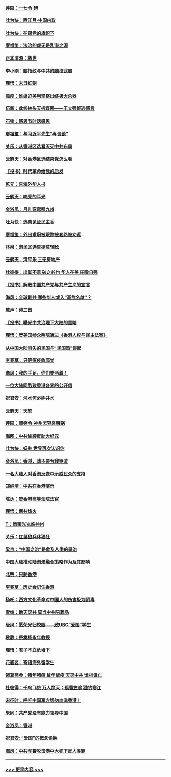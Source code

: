 #### [莲园：一七令‧辨](../pages/nsc993/n11692558.md?t=12012033) 
#### [吐为快：西江月·中国内政](../pages/nsc993/n11692071.md?t=12012033) 
#### [吐为快：在保党的旗帜下](../pages/nsc993/n11691188.md?t=12012033) 
#### [廖祖笙：法治的虚无是乱港之源](../pages/nsc993/n11690605.md?t=12012033) 
#### [正本清源：救世](../pages/nsc993/n11689134.md?t=12012033) 
#### [李小刚：脑指纹与中共的脑控武器](../pages/nsc993/n11688900.md?t=12012033) 
#### [理悟：末日红朝](../pages/nsc993/n11688829.md?t=12012033) 
#### [弧度：谁逼迫美利坚祭出终极大杀器](../pages/nsc993/n11688735.md?t=12012033) 
#### [伍新：此线抽头天拆谍网——王立强叛逃感言](../pages/nsc993/n11687981.md?t=12012033) 
#### [石铭：感恩节时话感恩](../pages/nsc993/n11687568.md?t=12012033) 
#### [廖祖笙：与习近平先生“再谈谈”](../pages/nsc993/n11687005.md?t=12012033) 
#### [关乐：从香港区选看天灭中共布局](../pages/nsc993/n11686647.md?t=12012033) 
#### [云鹤天：对香港区选结果党怎么看](../pages/nsc993/n11686216.md?t=12012033) 
#### [【投书】时代革命给我的启发](../pages/nsc993/n11684287.md?t=12012033) 
#### [乾元：告海外华人书](../pages/nsc993/n11684044.md?t=12012033) 
#### [云鹤天：响亮的耳光](../pages/nsc993/n11684254.md?t=12012033) 
#### [金浴凤：月儿弯弯照九州](../pages/nsc993/n11684231.md?t=12012033) 
#### [吐为快：选票见证民主香](../pages/nsc993/n11684206.md?t=12012033) 
#### [廖祖笙：外出求职被跟踪被套路被劝返](../pages/nsc993/n11683874.md?t=12012033) 
#### [林泉：港民区选告捷莫轻敌](../pages/nsc993/n11683930.md?t=12012033) 
#### [云鹤天：清平乐 三无房地产](../pages/nsc993/n11681521.md?t=12012033) 
#### [杜彼得：出其不意 破之必也 华人在美 庄敬自强](../pages/nsc993/n11679554.md?t=12012033) 
#### [【投书】解散中国共产党与共产主义的宣言](../pages/nsc993/n11679177.md?t=12012033) 
#### [海风：全球剿共 哪些华人或入“高危名单”？](../pages/nsc993/n11678617.md?t=12012033) 
#### [慧声：诗三首](../pages/nsc993/n11678848.md?t=12012033) 
#### [【投书】曝光中共治理下大陆的黑暗](../pages/nsc993/n11678674.md?t=12012033) 
#### [理悟：贺美国参众两院通过《香港人权与民主法案》](../pages/nsc993/n11678104.md?t=12012033) 
#### [从中国大陆消失的民国与“民国热”谈起](../pages/nsc993/n11678075.md?t=12012033) 
#### [李春草：只等瘟疫收邪党](../pages/nsc993/n11677308.md?t=12012033) 
#### [逸风：我的手足，你们要活着！](../pages/nsc993/n11676352.md?t=12012033) 
#### [一位大陆同胞致香港各界的公开信](../pages/nsc993/n11675761.md?t=12012033) 
#### [祝君安：河水何必妒井水](../pages/nsc993/n11675746.md?t=12012033) 
#### [云鹤天：天怒](../pages/nsc993/n11675718.md?t=12012033) 
#### [莲园：调笑令‧神州怎容恶魔祸](../pages/nsc993/n11675648.md?t=12012033) 
#### [海网：中共偷袭反助大纪元](../pages/nsc993/n11673515.md?t=12012033) 
#### [吐为快：妖共 世界再次认识你](../pages/nsc993/n11673506.md?t=12012033) 
#### [金浴凤：香港，请不要为我哭泣](../pages/nsc993/n11673248.md?t=12012033) 
#### [一名大陆人对香港反送中示威民众的支持](../pages/nsc993/n11672615.md?t=12012033) 
#### [郑纯清：中共在香港演示](../pages/nsc993/n11670539.md?t=12012033) 
#### [陈达：赞香港高等法院法官](../pages/nsc993/n11669542.md?t=12012033) 
#### [理悟：倒共烽火](../pages/nsc993/n11668844.md?t=12012033) 
#### [T：愿荣光光临神州](../pages/nsc993/n11668421.md?t=12012033) 
#### [关乐：红鼠狼兵休猖狂](../pages/nsc993/n11668378.md?t=12012033) 
#### [梁京：“中国之治”是危及人类的恶治](../pages/nsc993/n11668328.md?t=12012033) 
#### [中国大陆推动陆港澳融合策略作为及其影响](../pages/nsc993/n11668157.md?t=12012033) 
#### [北明：只剩香港](../pages/nsc993/n11668002.md?t=12012033) 
#### [李春草：历史会记住香港](../pages/nsc993/n11667927.md?t=12012033) 
#### [杨吒：西方文化革命对中国人的伤害极为阴毒](../pages/nsc993/n11664521.md?t=12012033) 
#### [雪绮：助天灭共 莫当中共陪葬品](../pages/nsc993/n11662650.md?t=12012033) 
#### [唐风：愿荣光归校园——致UBC“爱国”学生](../pages/nsc993/n11662194.md?t=12012033) 
#### [耿静：祭奠杨永年教授](../pages/nsc993/n11662514.md?t=12012033) 
#### [理悟：君子不立危墙下](../pages/nsc993/n11662172.md?t=12012033) 
#### [花婆娑：寄语海外留学生](../pages/nsc993/n11662121.md?t=12012033) 
#### [诸葛高参：猪年猪瘟 鼠年鼠疫 天灭中共 谁挡谁亡](../pages/nsc993/n11661980.md?t=12012033) 
#### [杜彼得：千鸟飞绝 万人踪灭；孤蓑笠翁 独钓寒江](../pages/nsc993/n11661170.md?t=12012033) 
#### [宋征时：呼吁中国军方切勿血洗香港！](../pages/nsc993/n11415318.md?t=12012033) 
#### [朱同：共产党没有能力领导中国](../pages/nsc993/n11660421.md?t=12012033) 
#### [金浴凤：香港](../pages/nsc993/n11660419.md?t=12012033) 
#### [祝君安: “爱国”的概念偷换](../pages/nsc993/n11659706.md?t=12012033) 
#### [海风：中共军警攻击港中大犯下反人类罪](../pages/nsc993/n11659632.md?t=12012033) 

----
#### [ >>> 更早内容 <<< ](../indexes/nsc993-earlier.md)

